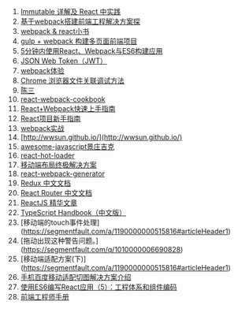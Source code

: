 1. [Immutable 详解及 React 中实践](https://github.com/camsong/blog/issues/3)
2. [基于webpack搭建前端工程解决方案探](https://github.com/chemdemo/chemdemo.github.io/issues)
3. [webpack & react小书](https://hulufei.gitbooks.io/react-tutorial/content/webpack.html)
4. [gulp + webpack 构建多页面前端项目](https://github.com/fwon/blog/issues/17)
5. [5分钟内使用React、Webpack与ES6构建应用](http://blog.leapoahead.com/2015/09/12/react-es6-webpack-in-5-minutes/)
6. [JSON Web Token（JWT）](http://blog.leapoahead.com/2015/09/06/understanding-jwt/)
7. [webpack体验](http://yikaj.gitcafe.io/2015/06/18/webpack%E4%BD%93%E9%AA%8C/)
8. [Chrome 浏览器文件关联调试方法](http://acwong.org/2015/05/26/chrome-file-associations-debugging/)
9. [陈三](https://www.zfanw.com/blog/)
10. [react-webpack-cookbook](https://fakefish.github.io/react-webpack-cookbook/)
11. [React+Webpack快速上手指南](http://www.jianshu.com/p/418e48e0cef1)
12. [React项目新手指南](http://www.w3ctech.com/topic/1496)
13. [webpack实战](http://noscripter.github.io/2015/06/18/webpack-in-action.html)
14. [http://wwsun.github.io/](http://wwsun.github.io/)
15. [awesome-javascript景庄吉克](https://github.com/wwsun/awesome-javascript)
16. [react-hot-loader](https://github.com/gaearon)
17. [移动端布局终极解决方案](http://imochen.github.io/hotcss/)
18. [react-webpack-generator](http://www.checkme.tw/wordpress/react-webpack-generator/)
19. [Redux 中文文档](https://camsong.github.io/redux-in-chinese/index.html)
20. [React Router 中文文档](http://react-guide.github.io/react-router-cn/)
21. [ReactJS 精华文章](http://zhuanlan.zhihu.com/purerender)
22. [TypeScript Handbook（中文版）](https://www.gitbook.com/book/zhongsp/typescript-handbook/details)
23. [移动端的touch事件处理] (https://segmentfault.com/a/1190000000515816#articleHeader1)
24. [拖动出现这种警告问题。] (https://segmentfault.com/q/1010000006690828)
25. [移动端适配方案(下)] (https://segmentfault.com/a/1190000000515816#articleHeader1)
26. [手机百度移动适配切图解决方案介绍](http://js8.in/2015/12/12/%E6%89%8B%E6%9C%BA%E7%99%BE%E5%BA%A6%E7%A7%BB%E5%8A%A8%E9%80%82%E9%85%8D%E5%88%87%E5%9B%BE%E8%A7%A3%E5%86%B3%E6%96%B9%E6%A1%88%E4%BB%8B%E7%BB%8D/)
27. [使用ES6编写React应用（5）：工程体系和组件编码](http://wwsun.github.io/posts/react-with-es6-part-5.html)
28. [前端工程师手册](https://www.gitbook.com/book/leohxj/front-end-database/details)
